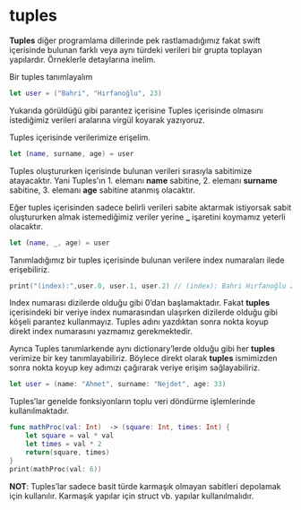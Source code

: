 # tuples

**Tuples** diğer programlama dillerinde pek rastlamadığımız fakat swift içerisinde bulunan farklı veya aynı türdeki verileri bir grupta toplayan yapılardır. Örneklerle detaylarına inelim.&#x20;

Bir tuples tanımlayalım

```swift
let user = ("Bahri", "Hırfanoğlu", 23) 
```

Yukarıda görüldüğü gibi parantez içerisine Tuples içerisinde olmasını istediğimiz verileri aralarına virgül koyarak yazıyoruz.

Tuples içerisinde verilerimize erişelim.

```swift
let (name, surname, age) = user 
```

Tuples oluştururken içerisinde bulunan verileri sırasıyla sabitimize atayacaktır. Yani Tuples'ın 1. elemanı **name** sabitine, 2. elemanı **surname** sabitine, 3. elemanı **age** sabitine atanmış olacaktır.

Eğer tuples içerisinden sadece belirli verileri sabite aktarmak istiyorsak sabit oluştururken almak istemediğimiz veriler yerine **\_** işaretini koymamız yeterli olacaktır.&#x20;

```swift
let (name, _, age) = user
```

Tanımladığımız bir tuples içerisinde bulunan verilere index numaraları ilede erişebiliriz.

```swift
print("(index):",user.0, user.1, user.2) // (index): Bahri Hırfanoğlu 23 
```

Index numarası dizilerde olduğu gibi 0’dan başlamaktadır. Fakat **tuples** içerisindeki bir veriye index numarasından ulaşırken dizilerde olduğu gibi köşeli parantez kullanmayız. Tuples adını yazdıktan sonra nokta koyup direkt index numarasını yazmamız gerekmektedir.&#x20;

Ayrıca Tuples tanımlarkende aynı dictionary’lerde olduğu gibi her **tuples** verimize bir key tanımlayabiliriz. Böylece direkt olarak **tuples** ismimizden sonra nokta koyup key adımızı çağırarak veriye erişim sağlayabiliriz. &#x20;

```swift
let user = (name: "Ahmet", surname: "Nejdet", age: 33)
```

Tuples’lar genelde fonksiyonların toplu veri döndürme işlemlerinde kullanılmaktadır.&#x20;

```swift
func mathProc(val: Int)  -> (square: Int, times: Int) { 
    let square = val * val 
    let times = val * 2 
    return(square, times) 
} 
print(mathProc(val: 6)) 
```

**NOT**: Tuples’lar sadece basit türde karmaşık olmayan sabitleri depolamak için kullanılır. Karmaşık yapılar için struct vb. yapılar kullanılmalıdır. &#x20;
